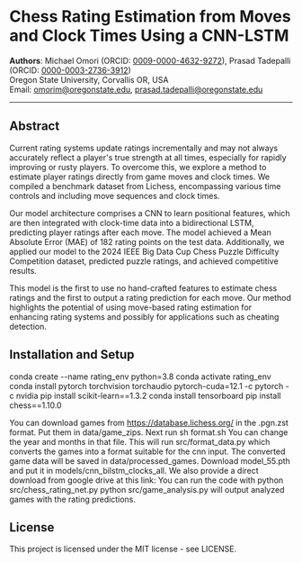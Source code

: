 # Chess Rating Estimation from Moves and Clock Times Using a CNN-LSTM

**Authors**: Michael Omori (ORCID: [0009-0000-4632-9272](https://orcid.org/0009-0000-4632-9272)), Prasad Tadepalli (ORCID: [0000-0003-2736-3912](https://orcid.org/0000-0003-2736-3912))  
Oregon State University, Corvallis OR, USA  
Email: [omorim@oregonstate.edu](mailto:omorim@oregonstate.edu), [prasad.tadepalli@oregonstate.edu](mailto:prasad.tadepalli@oregonstate.edu)

---

## Abstract

Current rating systems update ratings incrementally and may not always accurately reflect a player's true strength at all times, especially for rapidly improving or rusty players. To overcome this, we explore a method to estimate player ratings directly from game moves and clock times. We compiled a benchmark dataset from Lichess, encompassing various time controls and including move sequences and clock times.

Our model architecture comprises a CNN to learn positional features, which are then integrated with clock-time data into a bidirectional LSTM, predicting player ratings after each move. The model achieved a Mean Absolute Error (MAE) of 182 rating points on the test data. Additionally, we applied our model to the 2024 IEEE Big Data Cup Chess Puzzle Difficulty Competition dataset, predicted puzzle ratings, and achieved competitive results.

This model is the first to use no hand-crafted features to estimate chess ratings and the first to output a rating prediction for each move. Our method highlights the potential of using move-based rating estimation for enhancing rating systems and possibly for applications such as cheating detection.

## Installation and Setup
conda create --name rating_env python=3.8
conda activate rating_env
conda install pytorch torchvision torchaudio pytorch-cuda=12.1 -c pytorch -c nvidia
pip install scikit-learn==1.3.2
conda install tensorboard
pip install chess==1.10.0

You can download games from https://database.lichess.org/ in the .pgn.zst format.
Put them in data/game_zips.
Next run sh format.sh
You can change the year and months in that file. This will run src/format_data.py which converts the games into a format suitable for the cnn input.
The converted game data will be saved in data/processed_games.
Download model_55.pth and put it in models/cnn_bilstm_clocks_all.
We also provide a direct download from google drive at this link: 
You can run the code with python src/chess_rating_net.py
python src/game_analysis.py will output analyzed games with the rating predictions.

## License
This project is licensed under the MIT license - see LICENSE.